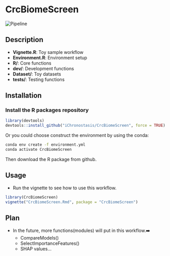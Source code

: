 # CrcBiomeScreen

![Pipeline](https://github.com/user-attachments/assets/5434dac9-5392-4825-884e-06a56d232a1e)

## Description
* **Vignette.R**: Toy sample workflow
* **Environment.R**: Environment setup
* **R/**: Core functions
* **dev/**: Development functions
* **Dataset/**: Toy datasets
* **tests/**: Testing functions

## Installation
### Install the R packages repository
```R
library(devtools)
devtools::install_github("iChronostasis/CrcBiomeScreen", force = TRUE)
```

Or you could choose construct the environment by using the conda:
```bash
conda env create -f environment.yml
conda activate CrcBiomeScreen
```
Then download the R package from github.

## Usage
 * Run the vignette to see how to use this workflow.
```R
library(CrcBiomeScreen)
vignette("CrcBiomeScreen.Rmd", package = "CrcBiomeScreen")
```

## Plan
 * In the future, more functions(modules) will put in this workflow.➡️
   * CompareModels()
   * SelectImportanceFeatures()
   * SHAP values...
